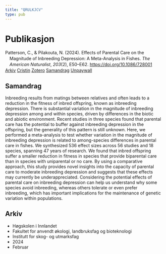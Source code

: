 ```yaml
---
title: "QRULKJCV"
type: pub
---
```

<h1>Publikasjon</h1>
<article id="csl-bib-container-QRULKJCV" class="csl-bib-container">
  <div class="csl-bib-body" style="line-height: 1.35; padding-left: 1em; text-indent:-1em;">
  <div class="csl-entry">Patterson, C., &amp; Pilakouta, N. (2024). Effects of Parental Care on the Magnitude of Inbreeding Depression: A Meta-Analysis in Fishes. <i>The American Naturalist</i>, <i>203</i>(2), E50&#x2013;E62. <a href="https://doi.org/10.1086/728001">https://doi.org/10.1086/728001</a></div>
</div>
  <div class="csl-bib-buttons">
    <a href="#taxonomy-article-QRULKJCV" class="csl-bib-button">Arkiv</a>
    <a href="https://app.cristin.no/results/show.jsf?id=2250018" alt="Cristin URL" class="csl-bib-button">Cristin</a>
    <a href="http://zotero.org/groups/5402882/items/QRULKJCV" alt="Zotero URL" class="csl-bib-button">Zotero</a>
    <a href="#abstract-article-QRULKJCV" class="csl-bib-button">Samandrag</a>
    <a href="https://doi.org/10.1086/728001" class="csl-bib-button">Unpaywall</a>
  </div>
  <div id="csl-bib-meta-container-QRULKJCV"></div>
</article>
<div id="csl-bib-meta-QRULKJCV" class="csl-bib-meta">
  <article id="abstract-article-QRULKJCV" class="abstract-article">
    <h1>Samandrag</h1>
    Inbreeding results from matings between relatives and often leads to a reduction in the fitness of inbred offspring, known as inbreeding depression. There is substantial variation in the magnitude of inbreeding depression among and within species, driven by differences in the biotic and abiotic environment. Recent studies in three species found that parental care has the potential to buffer against inbreeding depression in the offspring, but the generality of this pattern is still unknown. Here, we performed a meta-analysis to test whether variation in the magnitude of inbreeding depression is related to among-species differences in parental care in fishes. We synthesized 536 effect sizes across 56 studies and 18 species, spanning 47 years of research. We found that inbred offspring suffer a smaller reduction in fitness in species that provide biparental care than in species with uniparental or no care. By using a comparative approach, this study provides novel insights into the capacity of parental care to moderate inbreeding depression and suggests that these effects may currently be underappreciated. Considering the potential effects of parental care on inbreeding depression can help us understand why some species avoid inbreeding, whereas others tolerate or even prefer inbreeding, which has important implications for the maintenance of genetic variation within populations.
  </article>
  <article id="taxonomy-article-QRULKJCV" class="taxonomy-article">
    <h1>Arkiv</h1>
    <ul>
      <li>Høgskolen i Innlandet</li>
      <li>Fakultet for anvendt økologi, landbruksfag og bioteknologi</li>
      <li>Institutt for skog- og utmarksfag</li>
      <li>2024</li>
      <li>Februar</li>
    </ul>
  </article>
</div>
